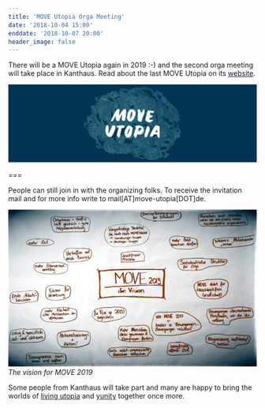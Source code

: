 ```yaml
---
title: 'MOVE Utopia Orga Meeting'
date: '2018-10-04 15:00'
enddate: '2018-10-07 20:00'
header_image: false
---
```


There will be a MOVE Utopia again in 2019 :-) and the second orga meeting will take place in Kanthaus. Read about the last MOVE Utopia on its [website](https://move-utopia.de).

![](MOVE_logo.jpg)

===


People can still join in with the organizing folks. To receive the invitation mail and for more info write to mail[AT]move-utopia[DOT]de.


![The Vision for MOVE 2019](move_19_vision.jpg)
_The vision for MOVE 2019_

Some people from Kanthaus will take part and many are happy to bring the worlds of [living utopia](http://livingutopia.org/) and [yunity](https://yunity.org) together once more.
